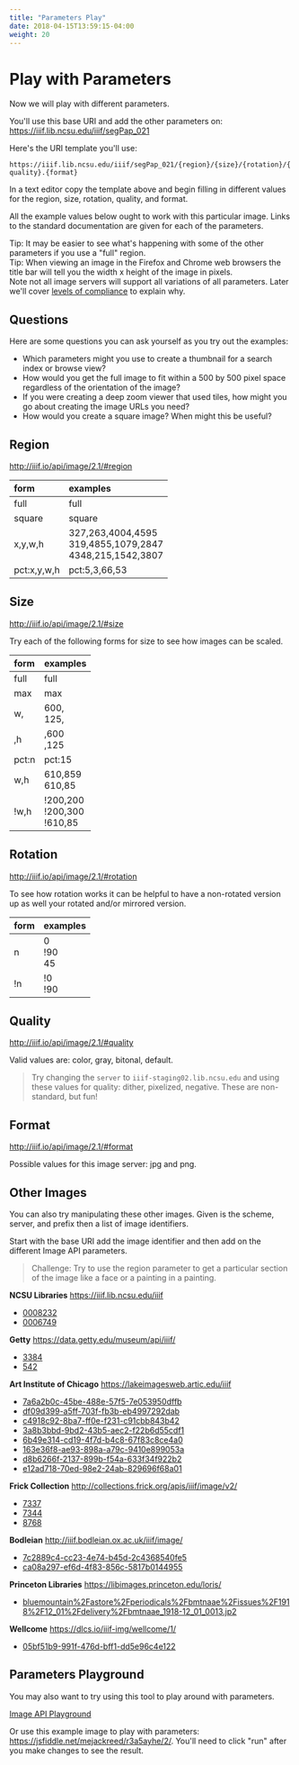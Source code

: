 ```yaml
---
title: "Parameters Play"
date: 2018-04-15T13:59:15-04:00
weight: 20
---
```


# Play with Parameters

Now we will play with different parameters.

You'll use this base URI and add the other parameters on: https://iiif.lib.ncsu.edu/iiif/segPap_021

Here's the URI template you'll use:

`https://iiif.lib.ncsu.edu/iiif/segPap_021/{region}/{size}/{rotation}/{quality}.{format}`

In a text editor copy the template above and begin filling in different values for the region, size, rotation, quality, and format.

All the example values below ought to work with this particular image. Links to the standard documentation are given for each of the parameters.

<div class="alert">Tip: It may be easier to see what's happening with some of the other parameters if you use a "full" region.</div>

<div class="alert">Tip: When viewing an image in the Firefox and Chrome web browsers the title bar will tell you the width x height of the image in pixels.</div>

<div class="alert">Note not all image servers will support all variations of all parameters. Later we'll cover <a href="levels.html">levels of compliance</a> to explain why.</div>

## Questions

Here are some questions you can ask yourself as you try out the examples:

- Which parameters might you use to create a thumbnail for a search index or browse view?
- How would you get the full image to fit within a 500 by 500 pixel space regardless of the orientation of the image?
- If you were creating a deep zoom viewer that used tiles, how might you go about creating the image URLs you need?
- How would you create a square image? When might this be useful?
<!-- #backlog:760 other questions for thinking about while playing with parameters -->

## Region

http://iiif.io/api/image/2.1/#region

| form        | examples                                                      |
|:------------|:--------------------------------------------------------------|
| full        | full                                                          |
| square      | square                                                        |
| x,y,w,h     | 327,263,4004,4595<br>319,4855,1079,2847<br>4348,215,1542,3807 |
| pct:x,y,w,h | pct:5,3,66,53                                                 |

## Size

http://iiif.io/api/image/2.1/#size

Try each of the following forms for size to see how images can be scaled.

| form  | examples                        |
|:------|:--------------------------------|
| full  | full                            |
| max   | max                             |
| w,    | 600,<br>125,                    |
| ,h    | ,600<br>,125                    |
| pct:n | pct:15                          |
| w,h   | 610,859<br>610,85               |
| !w,h  | !200,200<br>!200,300<br>!610,85 |

## Rotation

http://iiif.io/api/image/2.1/#rotation

To see how rotation works it can be helpful to have a non-rotated version up as well your rotated and/or mirrored version.

| form | examples       |
|:-----|:---------------|
| n    | 0<br>!90<br>45 |
| !n   | !0<br>!90      |

## Quality

http://iiif.io/api/image/2.1/#quality

Valid values are: color, gray, bitonal, default.

> Try changing the `server` to `iiif-staging02.lib.ncsu.edu` and using these values for quality: dither, pixelized, negative. These are non-standard, but fun!

## Format

http://iiif.io/api/image/2.1/#format

Possible values for this image server: jpg and png.

## Other Images

You can also try manipulating these other images. Given is the scheme, server, and prefix then a list of image identifiers.

Start with the base URI add the image identifier and then add on the different Image API parameters.

> Challenge: Try to use the region parameter to get a particular section of the image like a face or a painting in a painting.

**NCSU Libraries** https://iiif.lib.ncsu.edu/iiif
- [0008232](https://d.lib.ncsu.edu/collections/catalog/0008232)
- [0006749](https://d.lib.ncsu.edu/collections/catalog/0006749)

**Getty** https://data.getty.edu/museum/api/iiif/
- [3384](http://media.getty.edu/viewers/mirador/?manifest=https://data.getty.edu/museum/api/iiif/662/manifest.json)
- [542](http://www.getty.edu/art/collection/objects/542/bernardino-mei-christ-cleansing-the-temple-italian-about-1655/)

**Art Institute of Chicago** https://lakeimagesweb.artic.edu/iiif
- [7a6a2b0c-45be-488e-57f5-7e053950dffb](http://www.artic.edu/aic/collections/artwork/145822)
- [df09d399-a5ff-703f-fb3b-eb4997292dab](http://www.artic.edu/aic/collections/artwork/217201)
- [c4918c92-8ba7-ff0e-f231-c91cbb843b42](http://www.artic.edu/aic/collections/artwork/15401)
- [3a8b3bbd-9bd2-43b5-aec2-f22b6d55cdf1](http://www.artic.edu/aic/collections/artwork/117266)
- [6b49e314-cd19-4f7d-b4c8-67f83c8ce4a0](http://www.artic.edu/aic/collections/artwork/60623)
- [163e36f8-ae93-898a-a79c-9410e899053a](http://www.artic.edu/aic/collections/artwork/21727)
- [d8b6266f-2137-899b-f54a-633f34f922b2](http://www.artic.edu/aic/collections/artwork/49714)
- [e12ad718-70ed-98e2-24ab-829696f68a01](http://www.artic.edu/aic/collections/artwork/52983)

**Frick Collection** http://collections.frick.org/apis/iiif/image/v2/
- [7337](http://collections.frick.org/objects/275/officer-and-laughing-girl)
- [7344](http://collections.frick.org/objects/39/st-francis-in-the-desert)
- [8768](http://collections.frick.org/objects/907/portrait-of-andrew-w-mellon)

**Bodleian** http://iiif.bodleian.ox.ac.uk/iiif/image/
- [7c2889c4-cc23-4e74-b45d-2c4368540fe5](http://iiif.bodleian.ox.ac.uk/iiif/viewer/60834383-7146-41ab-bfe1-48ee97bc04be#?c=0&m=0&s=0&cv=16&z=-0.1036%2C0%2C1.2073%2C1.3975)
- [ca08a297-ef6d-4f83-856c-5817b0144955](http://digital.bodleian.ox.ac.uk/inquire/p/ca08a297-ef6d-4f83-856c-5817b0144955)

**Princeton Libraries** https://libimages.princeton.edu/loris/
- [bluemountain%2Fastore%2Fperiodicals%2Fbmtnaae%2Fissues%2F1918%2F12_01%2Fdelivery%2Fbmtnaae_1918-12_01_0013.jp2](http://bluemountain.princeton.edu/exist/apps/bluemountain/issue.html?titleURN=bmtnaae&issueURN=bmtnaae_1918-12_01)

**Wellcome** https://dlcs.io/iiif-img/wellcome/1/
- [05bf51b9-991f-476d-bff1-dd5e96c4e122](https://wellcomelibrary.org/item/b20417081#?c=0&m=0&s=0&cv=590&z=-0.3642%2C0.3624%2C1.5498%2C0.907)

## Parameters Playground

You may also want to try using this tool to play around with parameters.

<!-- TODO: consider adding this directly to the gitbook -->
[Image API Playground](https://www.learniiif.org/image-api/playground)

Or use this example image to play with parameters: <https://jsfiddle.net/mejackreed/r3a5ayhe/2/>. You'll need to click "run" after you make changes to see the result.
